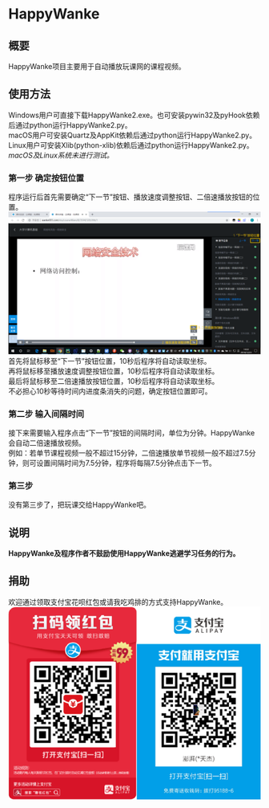 # HappyWanke
## 概要
HappyWanke项目主要用于自动播放玩课网的课程视频。
## 使用方法
Windows用户可直接下载HappyWanke2.exe。也可安装pywin32及pyHook依赖后通过python运行HappyWanke2.py。<br>
macOS用户可安装Quartz及AppKit依赖后通过python运行HappyWanke2.py。<br>
Linux用户可安装Xlib(python-xlib)依赖后通过python运行HappyWanke2.py。<br>
*macOS及Linux系统未进行测试。*
### 第一步 确定按钮位置
程序运行后首先需要确定“下一节”按钮、播放速度调整按钮、二倍速播放按钮的位置。<br>
![按钮位置指示](https://github.com/ztjryg4/HappyWanke/raw/master/image/introduction.png)
首先将鼠标移至“下一节”按钮位置，10秒后程序将自动读取坐标。<br>
再将鼠标移至播放速度调整按钮位置，10秒后程序将自动读取坐标。<br>
最后将鼠标移至二倍速播放按钮位置，10秒后程序将自动读取坐标。<br>
不必担心10秒等待时间内进度条消失的问题，确定按钮位置即可。
### 第二步 输入间隔时间
接下来需要输入程序点击“下一节”按钮的间隔时间，单位为分钟。HappyWanke会自动二倍速播放视频。<br>
例如：若单节课程视频一般不超过15分钟，二倍速播放单节视频一般不超过7.5分钟，则可设置间隔时间为7.5分钟，程序将每隔7.5分钟点击下一节。
### 第三步
没有第三步了，把玩课交给HappyWanke吧。
## 说明
**HappyWanke及程序作者不鼓励使用HappyWanke逃避学习任务的行为。**
## 捐助
欢迎通过领取支付宝花呗红包或请我吃鸡排的方式支持HappyWanke。
![捐助](https://github.com/ztjryg4/HappyWanke/raw/master/image/donate.png)
